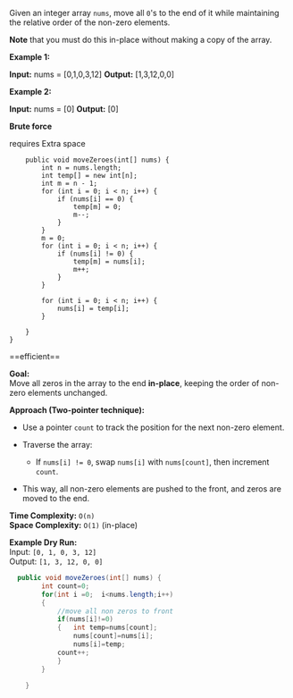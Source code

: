 Given an integer array `nums`, move all `0`'s to the end of it while maintaining the relative order of the non-zero elements.

**Note** that you must do this in-place without making a copy of the array.

**Example 1:**

**Input:** nums = [0,1,0,3,12]
**Output:** [1,3,12,0,0]

**Example 2:**

**Input:** nums = [0]
**Output:** [0]

**Brute force** 

requires Extra space
```class Solution {
    public void moveZeroes(int[] nums) {
        int n = nums.length;
        int temp[] = new int[n];
        int m = n - 1;
        for (int i = 0; i < n; i++) {
            if (nums[i] == 0) {
                temp[m] = 0;
                m--;
            }
        }
        m = 0;
        for (int i = 0; i < n; i++) {
            if (nums[i] != 0) {
                temp[m] = nums[i];
                m++;
            }
        }

        for (int i = 0; i < n; i++) {
            nums[i] = temp[i];
        }

    }
}
```

==efficient==

**Goal:**  
Move all zeros in the array to the end **in-place**, keeping the order of non-zero elements unchanged.

**Approach (Two-pointer technique):**

- Use a pointer `count` to track the position for the next non-zero element.
    
- Traverse the array:
    
    - If `nums[i] != 0`, swap `nums[i]` with `nums[count]`, then increment `count`.
        
- This way, all non-zero elements are pushed to the front, and zeros are moved to the end.
    

**Time Complexity:** `O(n)`  
**Space Complexity:** `O(1)` (in-place)

**Example Dry Run:**  
Input: `[0, 1, 0, 3, 12]`  
Output: `[1, 3, 12, 0, 0]`
```java
  public void moveZeroes(int[] nums) {
        int count=0;
        for(int i =0;  i<nums.length;i++)
        {    
            //move all non zeros to front 
            if(nums[i]!=0)
            {   int temp=nums[count];
                nums[count]=nums[i];
                nums[i]=temp;
            count++;
            }
        }
        
    }
```
